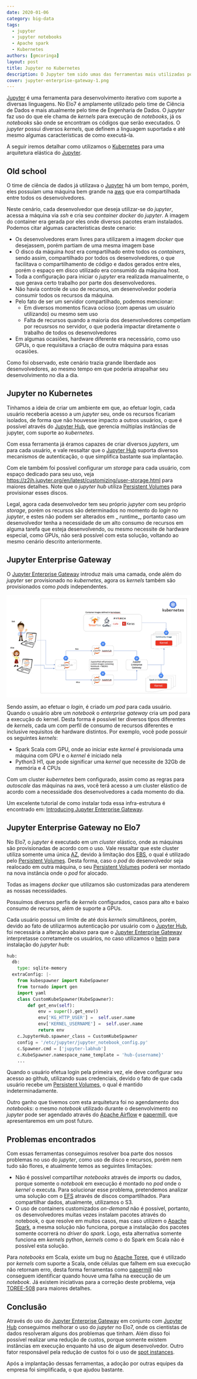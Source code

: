 ```yaml
---
date: 2020-01-06
category: big-data
tags:
  - jupyter
  - jupyter notebooks
  - Apache spark
  - Kubernetes
authors: [gmcoringa]
layout: post
title: Jupyter no Kubernetes
description: O Jupyter tem sido umas das ferramentas mais utilizadas por Cientistas de Dados e neste artigo vamos demonstrar como utilizamos o Kubernetes para um ambiente de múltiplos usuários acessando o Jupyter.
cover: jupyter-enterprise-gateway-1.png
---
```


[Jupyter](https://jupyter.org/) é uma ferramenta para desenvolvimento iterativo com suporte a diversas linguagens. No Elo7 é amplamente utilizado pelo time de Ciência de Dados e mais atualmente pelo time de Engenharia de Dados. O _jupyter_ faz uso do que ele chama de _kernels_ para execução de _notebooks_, já os _notebooks_ são onde se encontram os códigos que serão executados. O _jupyter_ possui diversos _kernels_, que definem a linguagem suportada e até mesmo algumas características de como executá-la.

 A seguir iremos detalhar como utilizamos o [Kubernetes](https://kubernetes.io/) para uma arquitetura elástica do [Jupyter](https://jupyter.org/).

## Old school

O time de ciência de dados já utilizava o [Jupyter](https://jupyter.org/) há um bom tempo, porém, eles possuíam uma máquina bem grande na [aws](https://aws.amazon.com/) que era compartilhada entre todos os desenvolvedores.

Neste cenário, cada desenvolvedor que deseja utilizar-se do _jupyter_, acessa a máquina via _ssh_ e cria seu _container_ _docker_ do _jupyter_. A imagem do container era gerada por eles onde diversos pacotes eram instalados. Podemos citar algumas características deste cenario:

- Os desenvolvedores eram livres para utilizarem a imagem _docker_ que desejassem, porém partiam de uma mesma imagem base
- O disco da máquina _host_ era compartilhado entre todos os _containers_, sendo assim, compartilhado por todos os desenvolvedores, o que facilitava o compartilhamento de código e dados gerados entre eles, porém o espaço em disco utilizado era consumido da máquina host.
- Toda a configuração para iniciar o _jupyter_ era realizada manualmente, o que gerava certo trabalho por parte dos desenvolvedores.
- Não havia controle de uso de recursos, um desenvolvedor poderia consumir todos os recursos da máquina.
- Pelo fato de ser um servidor compartilhado, podemos mencionar:
  - Em diversos momentos ficava ocioso (com apenas um usuário utilizando) ou mesmo sem uso
  - Falta de recursos quando a maioria dos desenvolvedores competiam por recusrsos no servidor, o que poderia impactar diretamente o trabalho de todos os desenvolvedores
- Em algumas ocasiões, hardware diferente era necessário, como uso GPUs, o que requisitava a criação de outra máquina para essas ocasiões.

Como foi observado, este cenário trazia grande liberdade aos desenvolvedores, ao mesmo tempo em que poderia atrapalhar seu desenvolvimento no dia a dia.

## Jupyter no Kubernetes

Tínhamos a ideia de criar um ambiente em que, ao efetuar login, cada usuário receberia acesso a um _jupyter_ seu, onde os recursos ficariam isolados, de forma que não houvesse impacto a outros usuários, o que é possível através do [Jupyter Hub](https://github.com/jupyterhub/jupyterhub), que gerencia múltiplas instâncias de jupyter, com suporte ao _kubernetes_.

Com essa ferramenta já éramos capazes de criar diversos _jupyters_, um para cada usuário, e vale ressaltar que o [Jupyter Hub](https://jupyterhub.readthedocs.io/en/stable/reference/authenticators.html) suporta diversos mecanismos de autenticação, o que simplifica bastante sua implantação.

Com ele também foi possível configurar um _storage_ para cada usuário, com espaço dedicado para seu uso, veja https://z2jh.jupyter.org/en/latest/customizing/user-storage.html para maiores detalhes. Note que o _jupyter hub_ utiliza [Persistent Volumes](https://kubernetes.io/docs/concepts/storage/persistent-volumes/) para provisionar esses discos.

Legal, agora cada desenvolvedor tem seu próprio _jupyter_ com seu próprio _storage_, porém os recursos são determinados no momento do _login_ no _jupyter_, e estes não podem ser alterados em _ runtime_, portanto caso um desenvolvedor tenha a necessidade de um alto consumo de recursos em alguma tarefa que esteja desenvolvendo, ou mesmo necessite de hardware especial, como GPUs, não será possível com esta solução, voltando ao mesmo cenário descrito anteriormente.

## Jupyter Enterprise Gateway

O [Jupyter Enterprise Gateway](https://jupyter-enterprise-gateway.readthedocs.io/en/latest/) introduz mais uma camada, onde além do _jupyter_ ser provisionado no _kubernetes_, agora os _kernels_ também são provisionados como _pods_ independentes.

![Jupyter Enterprise Gateway - Architecture](../images/jupyter-enterprise-gateway-2.png)

Sendo assim, ao efetuar o _login_, é criado um _pod_ para cada usuário. Quando o usuário abre um _notebook_ o _enterprise gateway_ cria um pod para a execução do kernel. Desta forma é possível ter diversos tipos diferentes de _kernels_, cada um com perfil de consumo de recursos diferentes e inclusive requisitos de hardware distintos. Por exemplo, você pode possuir os seguintes _kernels_:

- Spark Scala com GPU, onde ao iniciar este _kernel_ é provisionada uma máquina com GPU e o _kernel_ é iniciado nela
- Python3 H1, que pode significar uma _kernel_ que necessite de 32Gb de memória e 4 CPUs

Com um cluster _kubernetes_ bem configurado, assim como as regras para _autoscale_ das máquinas na aws, você terá acesso a um cluster elástico de acordo com a necessidade dos desenvolvedores a cada momento do dia.

Um excelente tutorial de como instalar toda essa infra-estrutura é encontrado em: [Introducing Jupyter Enterprise Gateway](https://blog.jupyter.org/introducing-jupyter-enterprise-gateway-db4859f86762).

## Jupyter Enterprise Gateway no Elo7

No Elo7, o _jupyter_ é executado em um _cluster_ elástico, onde as máquinas são provisionadas de acordo com o uso. Vale ressaltar que este cluster utiliza somente uma única [AZ](https://docs.aws.amazon.com/pt_br/AWSEC2/latest/UserGuide/using-regions-availability-zones.html#concepts-regions-availability-zones), devido à limitação dos [EBS](https://aws.amazon.com/pt/ebs/), o qual é utilizado pelo [Persistent Volumes](https://kubernetes.io/docs/concepts/storage/persistent-volumes/). Desta forma, caso o _pod_ do desenvolvedor seja realocado em outra máquina, o seu [Persistent Volumes](https://kubernetes.io/docs/concepts/storage/persistent-volumes/) poderá ser montado na nova instância onde o _pod_ for alocado.

Todas as imagens _docker_ que utilizamos são customizadas para atenderem as nossas necessidades.

Possuímos diversos perfis de _kernels_ configurados, casos para alto e baixo consumo de recursos, além de suporte a GPUs.

Cada usuário possui um limite de até dois _kernels_ simultâneos, porém, devido ao fato de utilizarmos autenticação por usuário com o [Jupyter Hub](https://github.com/jupyterhub/jupyterhub), foi necessária a alteração abaixo para que o [Jupyter Enterprise Gateway](https://jupyter-enterprise-gateway.readthedocs.io/en/latest/) interpretasse corretamente os usuários, no caso utilizamos o [helm](https://helm.sh/) para instalação do _jupyter hub_:

```python
hub:
  db:
    type: sqlite-memory
  extraConfig: |-
    from kubespawner import KubeSpawner
    from tornado import gen
    import yaml
    class CustomKubeSpawner(KubeSpawner):
        def get_env(self):
            env = super().get_env()
            env['KG_HTTP_USER'] =  self.user.name
            env['KERNEL_USERNAME'] =  self.user.name
            return env
    c.JupyterHub.spawner_class = CustomKubeSpawner
    config = '/etc/jupyter/jupyter_notebook_config.py'
    c.Spawner.cmd = ['jupyter-labhub']
    c.KubeSpawner.namespace_name_template = 'hub-{username}'
    ...
```

Quando o usuário efetua login pela primeira vez, ele deve configurar seu acesso ao github, utilizando suas credenciais, devido o fato de que cada usuário recebe um [Persistent Volumes](https://kubernetes.io/docs/concepts/storage/persistent-volumes/), o qual é mantido indeterminadamente.

Outro ganho que tivemos com esta arquitetura foi no agendamento dos _notebooks_: o mesmo _notebook_ utilizado durante o desenvolvimento no _jupyter_ pode ser agendado através do [Apache Airflow](https://airflow.apache.org/) e [papermill](https://papermill.readthedocs.io/en/latest/), que apresentaremos em um post futuro.

## Problemas encontrados

Com essas ferramentas conseguimos resolver boa parte dos nossos problemas no uso do _jupyter_, como uso de disco e recursos, porém nem tudo são flores, e atualmente temos as seguintes limitações:

- Não é possível compartilhar _notebooks_ através de _imports_ ou dados, porque somente o _notebook_ em execução é montado no _pod_ onde o _kernel_ o executa. Para solucionar esse problema, pretendemos analizar uma solução com o [EFS](https://aws.amazon.com/pt/efs/) através de discos compartilhados. Para compartilhar dados, atualmente, utilizamos o S3.
- O uso de containers customizados _on-demand_ não é possível, portanto, os desenvolvedores muitas vezes instalam pacotes através do notebook, o que resolve em muitos casos, mas caso utilizem o [Apache Spark](https://spark.apache.org/), a mesma solução não funciona, porque a instalação dos pacotes somente ocorrerá no _driver_ do _spark_. Logo, esta alternativa somente funciona em _kernels_ python, _kernels_ como o do Spark em Scala não é possível esta solução.

Para _notebooks_ em Scala, existe um bug no [Apache Toree](https://toree.apache.org/), que é utilizado por _kernels_ com suporte a Scala, onde células que falhem em sua execução não retornam erro, desta forma ferramentas como [papermill](https://papermill.readthedocs.io/en/latest/) não conseguem identificar quando houve uma falha na execução de um _notebook_. Já existem iniciativas para a correção deste problema, veja [TOREE-508](https://issues.apache.org/jira/browse/TOREE-508) para maiores detalhes.

## Conclusão

Através do uso do [Jupyter Enterprise Gateway](https://jupyter-enterprise-gateway.readthedocs.io/en/latest/) em conjunto com [Jupyter Hub](https://github.com/jupyterhub/jupyterhub) conseguimos melhorar o uso do _jupyter_ no Elo7, onde os cientistas de dados resolveram alguns dos problemas que tinham. Além disso foi possível realizar uma redução de custos, porque somente existem instâncias em execução enquanto há uso de algum desenvolvedor. Outro fator responsável pela redução de custos foi o uso de [spot instances](https://aws.amazon.com/pt/ec2/spot/).

Após a implantação dessas ferramentas, a adoção por outras equipes da empresa foi simplificada, o que ajudou bastante.
